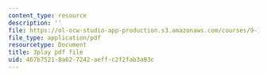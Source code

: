 ```yaml
---
content_type: resource
description: ''
file: https://ol-ocw-studio-app-production.s3.amazonaws.com/courses/9-14-brain-structure-and-its-origins-spring-2014/467b75218a627242aeffc2f2fab3a93c_555113.pdf
file_type: application/pdf
resourcetype: Document
title: 3play pdf file
uid: 467b7521-8a62-7242-aeff-c2f2fab3a93c
---
```


